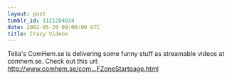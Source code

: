 ```yaml
---
layout: post
tumblr_id: 1121204034  
date: 2002-05-20 09:00:00 UTC
title: Crazy Videos
---
```


Telia's ComHem.se is delivering some funny stuff as streamable videos at comhem.se. Check out this url:
<br/>
<a href="http://www.comhem.se/com/telia/ics/portal/apps/startpage/Frameset.html?murl=http%3A%2F%2Fwww.comhem.se%2Fcom%2Ftelia%2Fics%2Fportal%2Fapps%2Fhomevideo%2FZoneStartpage.html" target="_blank">http://www.comhem.se/com...FZoneStartpage.html</a>
